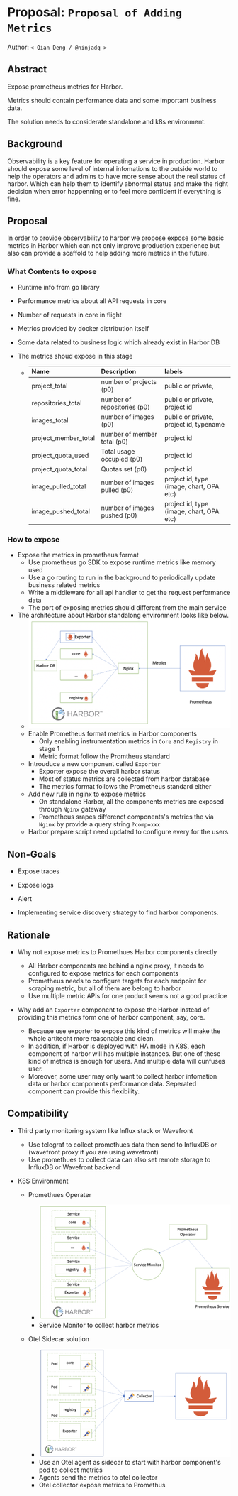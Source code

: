 # Proposal: `Proposal of Adding Metrics`

Author: `< Qian Deng / @ninjadq >`

## Abstract

Expose prometheus metrics for Harbor.

Metrics should contain performance data and some important business data.

The solution needs to considerate standalone and k8s environment.

## Background

Observability is a key feature for operating a service in production.
Harbor should expose some level of internal infomations to the outside world to help the operators and admins to have more sense about the real status of harbor.
Which can help them to identify abnormal status and make the right decision when error happenning or to feel more confident if everything is fine.

## Proposal

In order to provide observability to harbor we propose expose some basic metrics in Harbor which can not only improve production experience but also can provide a scaffold to help adding more metrics in the future.

### What Contents to expose

* Runtime info from go library

* Performance metrics about all API requests in core

* Number of requests in core in flight

* Metrics provided by docker distribution itself

* Some data related to business logic which already exist in Harbor DB

* The metrics shoud expose in this stage

  * | Name                 | Description                  | labels                                   |
    | -------------------- | ---------------------------- | ---------------------------------------- |
    | project_total        | number of projects (p0)      | public or private,                       |
    | repositories_total   | number of repositories (p0)  | public or private, project id            |
    | images_total         | number of images (p0)        | public or private, project id, typename  |
    | project_member_total | number of member total (p0)  | project id                               |
    | project_quota_used   | Total usage occupied (p0)    | project id                               |
    | project_quota_total  | Quotas set (p0)              | project id                               |
    | image_pulled_total   | number of images pulled (p0) | project id, type (image, chart, OPA etc) |
    | image_pushed_total   | number of images pushed (p0) | project id, type (image, chart, OPA etc) |

### How to expose

* Expose the metrics in prometheus format
  * Use prometheus go SDK to expose runtime metrics like memory used
  * Use a go routing to run in the background to periodically update business related metrics
  * Write a middleware for all api handler to get the request performance data
  * The port of exposing metrics should different from the main service
* The architecture about Harbor standalong environment looks like below.
  * ![Image of Harbor Metrics](images/observability/harbor-prom.png)
  * Enable Prometheus format metrics in Harbor components 
    * Only enabling instrumentation metrics in `Core` and `Registry` in stage 1
    * Metric format follow the Promtheus standard
  * Introuduce a new component called `Exporter`
    * Exporter expose the overall harbor status 
    * Most of status metrics are collected from harbor database
    * The metrics format follows the Prometheus standard either
  * Add new rule in nginx to expose metrics
    * On standalone Harbor, all the components metrics are exposed through `Nginx` gateway
    * Prometheus srapes differenct components's metrics the  via `Nginx` by provide a query string `?comp=xxx`
  * Harbor prepare script need updated to configure every for the users.

## Non-Goals

* Expose traces

* Expose logs

* Alert

* Implementing service discovery strategy to find harbor components.

## Rationale

* Why not expose metrics to Promethues Harbor components directly

  * All Harbor components are behind a nginx proxy, it needs to configured to expose metrics for each components
  * Prometheus needs to configure targets for each endpoint for scraping metric, but all of them are belong to harbor
  * Use multiple metric APIs for one product seems not a good practice
* Why add an `Exporter` component to expose the Harbor instead of providing this metrics form one of harbor component, say, core.
  * Because use exporter to expose this kind of metrics will make the whole artitecht more reasonable and clean.
  * In addition, if Harbor is deployed with HA mode in K8S, each component of harbor will has multiple instances. But one of these kind of metrics is enough for users. And multiple data will cunfuses user.
  * Moreover, some user may only want to collect harbor infomation data or harbor components performance data. Seperated component can provide this flexibility.

## Compatibility

* Third party monitoring system like Influx stack or Wavefront
  * Use telegraf to collect promethues data then send to InfluxDB or (wavefront proxy if you are using wavefront)
  * Use promethues to collect data can also set remote storage to InfluxDB or Wavefront backend

* K8S Environment

  * Promethues Operater
    * ![Image of operator solution](images/observability/k8s-prom-svcmon.png)
    * Service Monitor to collect harbor metrics

  * Otel Sidecar solution
    * ![Image of sidecar solution](images/observability/k8s-prom-sidecar.png)
    * Use an Otel agent as sidecar to start with harbor component's pod to collect metrics
    * Agents send the metrics to otel collector
    * Otel collector expose metrics to Promethus
